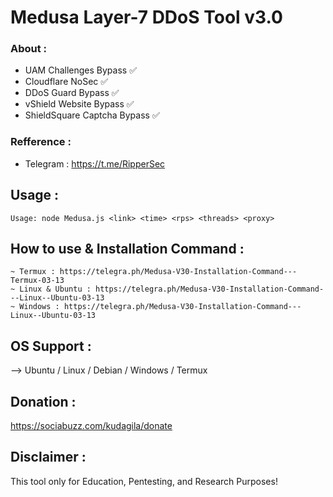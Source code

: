 # Medusa Layer-7 DDoS Tool v3.0
 ### About :
- UAM Challenges Bypass ✅
- Cloudflare NoSec ✅
- DDoS Guard Bypass ✅
- vShield Website Bypass ✅
- ShieldSquare Captcha Bypass ✅
  
 ### Refference :
- Telegram : https://t.me/RipperSec

 ## Usage :

```
Usage: node Medusa.js <link> <time> <rps> <threads> <proxy>
````

 ## How to use & Installation Command :
 
```
~ Termux : https://telegra.ph/Medusa-V30-Installation-Command---Termux-03-13
~ Linux & Ubuntu : https://telegra.ph/Medusa-V30-Installation-Command---Linux--Ubuntu-03-13
~ Windows : https://telegra.ph/Medusa-V30-Installation-Command---Linux--Ubuntu-03-13
```

 ## OS Support :
 --> Ubuntu / Linux / Debian / Windows / Termux

## Donation :

https://sociabuzz.com/kudagila/donate


## Disclaimer :
This tool only for Education, Pentesting, and Research Purposes!
